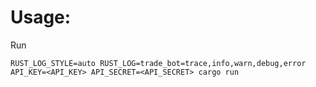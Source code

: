 # Usage:
Run
```
RUST_LOG_STYLE=auto RUST_LOG=trade_bot=trace,info,warn,debug,error API_KEY=<API_KEY> API_SECRET=<API_SECRET> cargo run
```
